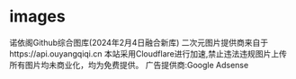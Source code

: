 # images
诺依阁Github综合图库(2024年2月4日融合新库)
二次元图片提供商来自于https://api.ouyangqiqi.cn
本站采用Cloudflare进行加速,禁止违法违规图片上传
所有图片均未商业化，均为免费提供。
广告提供商:Google Adsense
<script async src="https://pagead2.googlesyndication.com/pagead/js/adsbygoogle.js?client=ca-pub-4015694772463475"
     crossorigin="anonymous"></script>
<ins class="adsbygoogle"
     style="display:block; text-align:center;"
     data-ad-layout="in-article"
     data-ad-format="fluid"
     data-ad-client="ca-pub-4015694772463475"
     data-ad-slot="3926138616"></ins>
<script>
     (adsbygoogle = window.adsbygoogle || []).push({});
</script>
